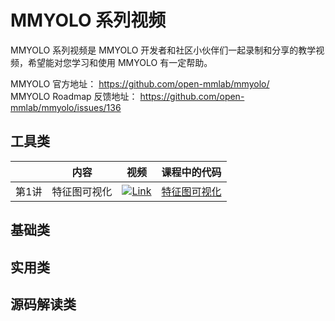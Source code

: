 # MMYOLO 系列视频

MMYOLO 系列视频是 MMYOLO 开发者和社区小伙伴们一起录制和分享的教学视频，希望能对您学习和使用 MMYOLO 有一定帮助。

MMYOLO 官方地址： https://github.com/open-mmlab/mmyolo/  
MMYOLO Roadmap 反馈地址： https://github.com/open-mmlab/mmyolo/issues/136

## 工具类
|        |    内容  |   视频             |        课程中的代码       |
| :----: | :------------------: | :---------------------: | :-------------: |
| 第1讲  |     特征图可视化  |  [![Link]()]()   |  [特征图可视化](codes/MMYOLO_tutorials/特征图可视化.ipynb)   |                                                                                                                                                    |                                                                                |


## 基础类

## 实用类

## 源码解读类
